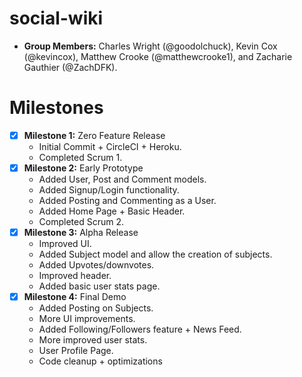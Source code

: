 # social-wiki
- **Group Members:** Charles Wright (@goodolchuck), Kevin Cox (@kevincox), Matthew Crooke (@matthewcrooke1), and Zacharie Gauthier (@ZachDFK).

# Milestones
- [x] **Milestone 1:** Zero Feature Release
  - Initial Commit + CircleCI + Heroku.
  - Completed Scrum 1.
- [x] **Milestone 2:** Early Prototype
  - Added User, Post and Comment models.
  - Added Signup/Login functionality.
  - Added Posting and Commenting as a User.
  - Added Home Page + Basic Header.
  - Completed Scrum 2.
- [x] **Milestone 3:** Alpha Release
  - Improved UI.
  - Added Subject model and allow the creation of subjects.
  - Added Upvotes/downvotes.
  - Improved header.
  - Added basic user stats page.
- [x] **Milestone 4:** Final Demo
  - Added Posting on Subjects.
  - More UI improvements.
  - Added Following/Followers feature + News Feed.
  - More improved user stats.
  - User Profile Page.
  - Code cleanup + optimizations

